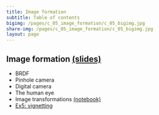 ```yaml
---
title: Image formation
subtitle: Table of contents
bigimg: /pages/c_05_image_formation/c_05_bigimg.jpg
share-img: /pages/c_05_image_formation/c_05_bigimg.jpg
layout: page
---
```


## **Image formation** [(slides)](/pages/c_05_image_formation/slides/)

- BRDF
- Pinhole camera
- Digital camera
- The human eye
- Image transformations [(notebook)](/pages/c_05_image_formation/image_transformation_nb/)
- [Ex5: vignetting](/pages/c_05_image_formation/ex5/)